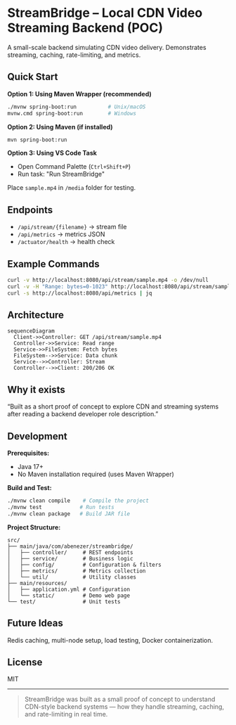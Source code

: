 # StreamBridge – Local CDN Video Streaming Backend (POC)

A small-scale backend simulating CDN video delivery. Demonstrates streaming, caching, rate-limiting, and metrics.

## Quick Start

**Option 1: Using Maven Wrapper (recommended)**
```bash
./mvnw spring-boot:run          # Unix/macOS
mvnw.cmd spring-boot:run        # Windows
```

**Option 2: Using Maven (if installed)**
```bash
mvn spring-boot:run
```

**Option 3: Using VS Code Task**
- Open Command Palette (`Ctrl+Shift+P`)
- Run task: "Run StreamBridge"

Place `sample.mp4` in `/media` folder for testing.

## Endpoints

* `/api/stream/{filename}` → stream file
* `/api/metrics` → metrics JSON
* `/actuator/health` → health check

## Example Commands

```bash
curl -v http://localhost:8080/api/stream/sample.mp4 -o /dev/null
curl -v -H "Range: bytes=0-1023" http://localhost:8080/api/stream/sample.mp4 -o /dev/null
curl -s http://localhost:8080/api/metrics | jq
```

## Architecture

```mermaid
sequenceDiagram
  Client->>Controller: GET /api/stream/sample.mp4
  Controller->>Service: Read range
  Service->>FileSystem: Fetch bytes
  FileSystem-->>Service: Data chunk
  Service-->>Controller: Stream
  Controller-->>Client: 200/206 OK
```

## Why it exists
“Built as a short proof of concept to explore CDN and streaming systems after reading a backend developer role description.”

## Development

**Prerequisites:**
- Java 17+ 
- No Maven installation required (uses Maven Wrapper)

**Build and Test:**
```bash
./mvnw clean compile    # Compile the project
./mvnw test            # Run tests
./mvnw clean package   # Build JAR file
```

**Project Structure:**
```
src/
├── main/java/com/abenezer/streambridge/
│   ├── controller/     # REST endpoints
│   ├── service/        # Business logic
│   ├── config/         # Configuration & filters
│   ├── metrics/        # Metrics collection
│   └── util/           # Utility classes
├── main/resources/
│   ├── application.yml # Configuration
│   └── static/         # Demo web page
└── test/               # Unit tests
```

## Future Ideas
Redis caching, multi-node setup, load testing, Docker containerization.

## License
MIT

---

> StreamBridge was built as a small proof of concept to understand CDN-style backend systems — how they handle streaming, caching, and rate-limiting in real time.
